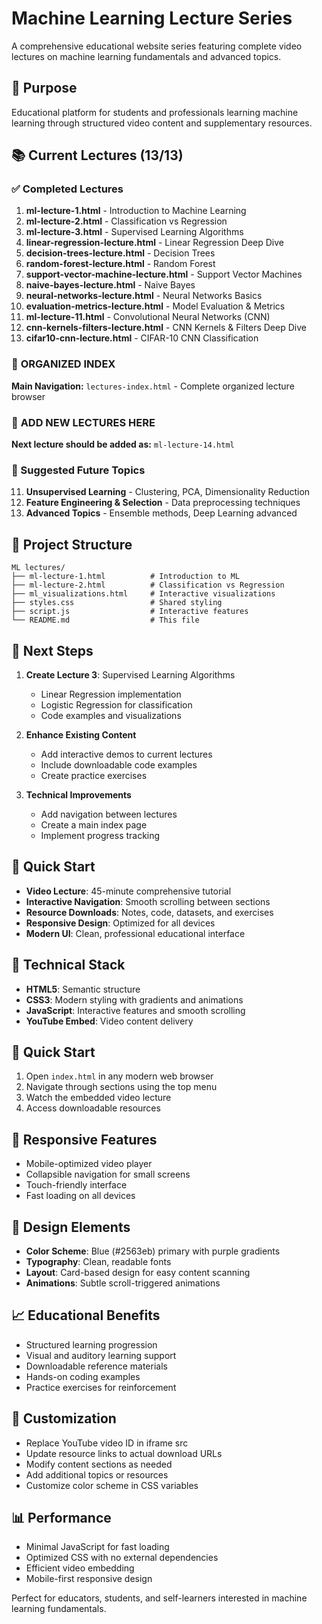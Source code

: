 # Machine Learning Lecture Series

A comprehensive educational website series featuring complete video lectures on machine learning fundamentals and advanced topics.

## 🎯 Purpose

Educational platform for students and professionals learning machine learning through structured video content and supplementary resources.

## 📚 Current Lectures (13/13)

### ✅ Completed Lectures

1. **ml-lecture-1.html** - Introduction to Machine Learning
2. **ml-lecture-2.html** - Classification vs Regression
3. **ml-lecture-3.html** - Supervised Learning Algorithms
4. **linear-regression-lecture.html** - Linear Regression Deep Dive
5. **decision-trees-lecture.html** - Decision Trees
6. **random-forest-lecture.html** - Random Forest
7. **support-vector-machine-lecture.html** - Support Vector Machines
8. **naive-bayes-lecture.html** - Naive Bayes
9. **neural-networks-lecture.html** - Neural Networks Basics
10. **evaluation-metrics-lecture.html** - Model Evaluation & Metrics
11. **ml-lecture-11.html** - Convolutional Neural Networks (CNN)
12. **cnn-kernels-filters-lecture.html** - CNN Kernels & Filters Deep Dive
13. **cifar10-cnn-lecture.html** - CIFAR-10 CNN Classification

### 🔗 **ORGANIZED INDEX**
**Main Navigation:** `lectures-index.html` - Complete organized lecture browser

### 📍 **ADD NEW LECTURES HERE** 
**Next lecture should be added as:** `ml-lecture-14.html`

### 🚧 Suggested Future Topics

11. **Unsupervised Learning** - Clustering, PCA, Dimensionality Reduction
12. **Feature Engineering & Selection** - Data preprocessing techniques  
13. **Advanced Topics** - Ensemble methods, Deep Learning advanced

## 📁 Project Structure

```
ML lectures/
├── ml-lecture-1.html          # Introduction to ML
├── ml-lecture-2.html          # Classification vs Regression  
├── ml_visualizations.html     # Interactive visualizations
├── styles.css                 # Shared styling
├── script.js                  # Interactive features
└── README.md                  # This file
```

## 🎯 Next Steps

1. **Create Lecture 3**: Supervised Learning Algorithms

   * Linear Regression implementation
   * Logistic Regression for classification
   * Code examples and visualizations

2. **Enhance Existing Content**

   * Add interactive demos to current lectures
   * Include downloadable code examples
   * Create practice exercises

3. **Technical Improvements**

   * Add navigation between lectures
   * Create a main index page
   * Implement progress tracking

## 🚀 Quick Start

* **Video Lecture**: 45-minute comprehensive tutorial
* **Interactive Navigation**: Smooth scrolling between sections
* **Resource Downloads**: Notes, code, datasets, and exercises
* **Responsive Design**: Optimized for all devices
* **Modern UI**: Clean, professional educational interface

## 🔧 Technical Stack

* **HTML5**: Semantic structure
* **CSS3**: Modern styling with gradients and animations
* **JavaScript**: Interactive features and smooth scrolling
* **YouTube Embed**: Video content delivery

## 🚀 Quick Start

1. Open `index.html` in any modern web browser
2. Navigate through sections using the top menu
3. Watch the embedded video lecture
4. Access downloadable resources

## 📱 Responsive Features

* Mobile-optimized video player
* Collapsible navigation for small screens
* Touch-friendly interface
* Fast loading on all devices

## 🎨 Design Elements

* **Color Scheme**: Blue (#2563eb) primary with purple gradients
* **Typography**: Clean, readable fonts
* **Layout**: Card-based design for easy content scanning
* **Animations**: Subtle scroll-triggered animations

## 📈 Educational Benefits

* Structured learning progression
* Visual and auditory learning support
* Downloadable reference materials
* Hands-on coding examples
* Practice exercises for reinforcement

## 🔧 Customization

* Replace YouTube video ID in iframe src
* Update resource links to actual download URLs
* Modify content sections as needed
* Add additional topics or resources
* Customize color scheme in CSS variables

## 📊 Performance

* Minimal JavaScript for fast loading
* Optimized CSS with no external dependencies
* Efficient video embedding
* Mobile-first responsive design

Perfect for educators, students, and self-learners interested in machine learning fundamentals.
